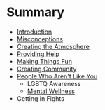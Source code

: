 # Summary

* [Introduction](README.md)
* [Misconceptions](misconceptions.md)
* [Creating the Atmosphere](creating-the-atmosphere.md)
* [Providing Help](providing-help.md)
* [Making Things Fun](making-things-fun.md)
* [Creating Community](creating-community.md)
* [People Who Aren't Like You](inclusion.md)
    * LGBTQ Awareness
    * [Mental Wellness](mental-wellness.md)
* Getting in Fights


